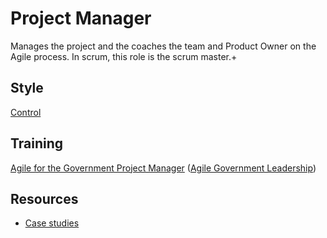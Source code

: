 # Project Manager

Manages the project and the coaches the team and Product Owner on the Agile process. In scrum, this role is the scrum master.+

## Style

[Control](control.md)

## Training

[Agile for the Government Project Manager](http://www.agilegovleaders.org/academy/project-manager/) ([Agile Government Leadership](http://www.agilegovleaders.org/))

## Resources

* [Case studies](case-studies.md)